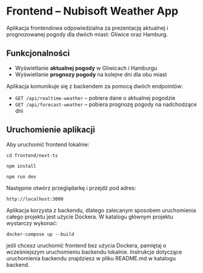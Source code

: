 # Frontend – Nubisoft Weather App

Aplikacja frontendowa odpowiedzialna za prezentację aktualnej i prognozowanej pogody dla dwóch miast: Gliwice oraz Hamburg.

## Funkcjonalności

- Wyświetlanie **aktualnej pogody** w Gliwicach i Hamburgu
- Wyświetlanie **prognozy pogody** na kolejne dni dla obu miast

Aplikacja komunikuje się z backendem za pomocą dwóch endpointów:

- `GET /api/realtime-weather` – pobiera dane o aktualnej pogodzie
- `GET /api/forecast-weather` – pobiera prognozę pogody na nadchodzące dni

## Uruchomienie aplikacji

Aby uruchomić frontend lokalnie:

`cd frontend/next-ts`

`npm install`

`npm run dev`

Następnie otwórz przeglądarkę i przejdź pod adres:

`http://localhost:3000`

Aplikacja korzysta z backendu, dlatego zalecanym sposobem uruchomienia całego projektu jest użycie Dockera. W katalogu głównym projektu wystarczy wykonać:

`docker-compose up --build`

jeśli chcesz uruchomić frontend bez użycia Dockera, pamiętaj o wcześniejszym uruchomieniu backendu lokalnie. Instrukcje dotyczące uruchomienia backendu znajdziesz w pliku README.md w katalogu backend.
